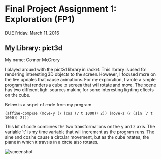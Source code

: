 # Final Project Assignment 1: Exploration (FP1)
DUE Friday, March 11, 2016

## My Library: pict3d
My name: Connor McGrory

 I played around with the pict3d library in racket.  This library is used for rendering interesting 3D
 objects to the screen.  However, I focused more on the live updates that cause animations.  For my
 exploration, I wrote a simple program that renders a cube to screen that will rotate and move.  The
 scene has two different light sources making for some interesting lighting effects on the cube.
 
 Below is a snipet of code from my program.
 
`(affine-compose (move-y (/ (cos (/ t 1000)) 2)) (move-z (/ (sin (/ t 1000)) 2)))`

This bit of code combines the two transformations on the y and z axis.  The variable 't' is my time
variable that will increment as the program runs.  The sine and cosine cause a circular movement, but
as the cube rotates, the plane in which it travels in a circle also rotates.

![screenshot](https://cloud.githubusercontent.com/assets/11009351/13715819/44c4aabe-e7a5-11e5-948e-e642eea918fc.png)
